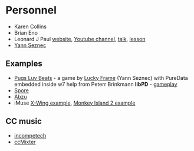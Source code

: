 # Personnel

* Karen Collins
* Brian Eno
* Leonard J Paul [website](http://school.videogameaudio.com/apply/), [Youtube channel](https://www.youtube.com/channel/UCRkeuj7LOpX__NGQN1I0ANg), [talk](https://www.youtube.com/watch?v=2y86R4cDA9U), [lesson](https://www.youtube.com/watch?v=tvx_QgS7D8Q)
* [Yann Seznec](http://www.yannseznec.com/)


## Examples
* [Pugs Luv Beats](http://designingsound.org/2012/01/the-sound-of-pugs-luv-beats/) - a game by [Lucky Frame](http://luckyframe.co.uk/) (Yann Seznec) with PureData embedded inside w7 help from Peterr Brinkmann **libPD** - [gameplay](https://www.youtube.com/watch?time_continue=39&v=V0i18_--8Yc)
* [Spore](https://www.youtube.com/watch?v=Wk9At6aeLjQ)
* [Abzu](https://www.youtube.com/watch?v=CWU1pZVw0xM&feature=youtu.be&t=15m24s)
* iMuse [X-Wing example](https://www.youtube.com/watch?v=8ya04gZiP-Y&index=3&list=PL0943E4EFB1B77689), [Monkey Island 2 example](https://www.youtube.com/watch?v=-XuClagw6IQ)


## CC music
* [incompetech](http://incompetech.com/music/royalty-free/music.html)
* [ccMixter]()
